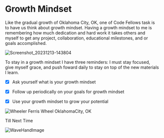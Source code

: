 # Growth Mindset

Like the gradual growth of Oklahoma City, OK, one of Code Fellows task is to have us think about growth mindset. Having a growth mindset to me is remembering how much dedication and hard work it takes others and myself to get any project, collaboration, educational milestones, and or goals accomplished.

![Screenshot_20231213-143804](https://github.com/MMarzCodeFellows/reading-notes/assets/155282209/31f7f2fa-60da-46d8-97ed-f2d8c310468b)

To stay in a growth mindset I have three reminders: I must stay focused, give myself grace, and push foward daily to stay on top of the new materials I learn.

-[x] Ask yourself what is your growth mindset

-[x] Follow up periodically on your goals for growth mindset

-[x] Use your growth mindset to grow your potential

![Wheeler Ferris Wheel OklahomaCity, OK](https://github-production-user-asset-6210df.s3.amazonaws.com/155282209/294741062-aa55ca97-2b21-4728-a1e3-00101fb4933b.jpg?X-Amz-Algorithm=AWS4-HMAC-SHA256&X-Amz-Credential=AKIAVCODYLSA53PQK4ZA%2F20240323%2Fus-east-1%2Fs3%2Faws4_request&X-Amz-Date=20240323T174105Z&X-Amz-Expires=300&X-Amz-Signature=91c71c9057051360ab862ba897fc6ba8bfbd98e804acd52f7f3c0defc5e439ee&X-Amz-SignedHeaders=host&actor_id=155282209&key_id=0&repo_id=737469085)

Till Next Time

![WaveHandImage](https://www.clipartkey.com/mpngs/m/98-986290_transparent-clapping-hands-png-hand-waving-clip-art.png)
